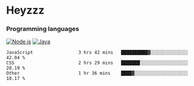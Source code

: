 # Heyzzz  

### Programming languages  

[![Node.js](https://img.shields.io/badge/-Node.js-262626?style=for-the-badge)](https://nodejs.org)
[![Java](https://img.shields.io/badge/-Java-262626?style=for-the-badge)](https://java.com)

<!--START_SECTION:waka-->

```text
JavaScript                 3 hrs 42 mins   ██████████▓░░░░░░░░░░░░░░   42.04 %
CSS                        2 hrs 29 mins   ███████░░░░░░░░░░░░░░░░░░   28.19 %
Other                      1 hr 36 mins    ████▓░░░░░░░░░░░░░░░░░░░░   18.17 %
```

<!--END_SECTION:waka-->
